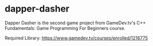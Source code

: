 # dapper-dasher

Dapper Dasher is the second game project from GameDev.tv's C++ Fundamentals: Game Programming For Beginners course.

Required Library:
https://www.gamedev.tv/courses/enrolled/1216775
